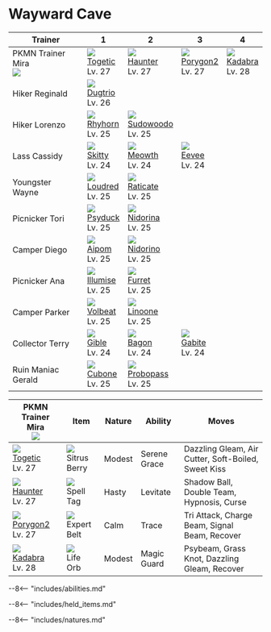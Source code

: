 # Wayward Cave

Trainer                        | 1                                | 2                                 | 3                                | 4
---                            | ---                              | ---                               | ---                              | ---
PKMN Trainer Mira<br>![][mira] | ![][176]<br>[Togetic]<br>Lv. 27  | ![][093]<br>[Haunter]<br>Lv. 27   | ![][233]<br>[Porygon2]<br>Lv. 27 | ![][064]<br>[Kadabra]<br>Lv. 28
Hiker Reginald                 | ![][051]<br>[Dugtrio]<br>Lv. 26  | &nbsp;                            | &nbsp;                           | &nbsp;
Hiker Lorenzo                  | ![][111]<br>[Rhyhorn]<br>Lv. 25  | ![][185]<br>[Sudowoodo]<br>Lv. 25 | &nbsp;                           | &nbsp;
Lass Cassidy                   | ![][300]<br>[Skitty]<br>Lv. 24   | ![][052]<br>[Meowth]<br>Lv. 24    | ![][133]<br>[Eevee]<br>Lv. 24    | &nbsp;
Youngster Wayne                | ![][294]<br>[Loudred]<br>Lv. 25  | ![][020]<br>[Raticate]<br>Lv. 25  | &nbsp;                           | &nbsp;
Picnicker Tori                 | ![][054]<br>[Psyduck]<br>Lv. 25  | ![][030]<br>[Nidorina]<br>Lv. 25  | &nbsp;                           | &nbsp;
Camper Diego                   | ![][190]<br>[Aipom]<br>Lv. 25    | ![][033]<br>[Nidorino]<br>Lv. 25  | &nbsp;                           | &nbsp;
Picnicker Ana                  | ![][314]<br>[Illumise]<br>Lv. 25 | ![][162]<br>[Furret]<br>Lv. 25    | &nbsp;                           | &nbsp;
Camper Parker                  | ![][313]<br>[Volbeat]<br>Lv. 25  | ![][264]<br>[Linoone]<br>Lv. 25   | &nbsp;                           | &nbsp;
Collector Terry                | ![][443]<br>[Gible]<br>Lv. 24    | ![][371]<br>[Bagon]<br>Lv. 24     | ![][444]<br>[Gabite]<br>Lv. 24   | &nbsp;
Ruin Maniac Gerald             | ![][104]<br>[Cubone]<br>Lv. 25   | ![][476]<br>[Probopass]<br>Lv. 25 | &nbsp;                           | &nbsp;

PKMN Trainer Mira<br>![][mira]   | Item                              | Nature | Ability      | Moves
---                              | ---                               | ---    | ---          | ---
![][176]<br>[Togetic]<br>Lv. 27  | ![][sitrus-berry]<br>Sitrus Berry | Modest | Serene Grace | Dazzling Gleam, Air Cutter, Soft-Boiled, Sweet Kiss
![][093]<br>[Haunter]<br>Lv. 27  | ![][spell-tag]<br>Spell Tag       | Hasty  | Levitate     | Shadow Ball, Double Team, Hypnosis, Curse
![][233]<br>[Porygon2]<br>Lv. 27 | ![][expert-belt]<br>Expert Belt   | Calm   | Trace        | Tri Attack, Charge Beam, Signal Beam, Recover
![][064]<br>[Kadabra]<br>Lv. 28  | ![][life-orb]<br>Life Orb         | Modest | Magic Guard  | Psybeam, Grass Knot, Dazzling Gleam, Recover

--8<-- "includes/abilities.md"

--8<-- "includes/held_items.md"

--8<-- "includes/natures.md"


[Raticate]: ../../pokemon_changes/020/
[Nidorina]: ../../pokemon_changes/030/
[Nidorino]: ../../pokemon_changes/033/
[Dugtrio]: ../../pokemon_changes/051/
[Meowth]: ../../pokemon_changes/052/
[Psyduck]: ../../pokemon_changes/054/
[Kadabra]: ../../pokemon_changes/064/
[Haunter]: ../../pokemon_changes/093/
[Cubone]: ../../pokemon_changes/104/
[Rhyhorn]: ../../pokemon_changes/111/
[Eevee]: ../../pokemon_changes/133/
[Furret]: ../../pokemon_changes/162/
[Togetic]: ../../pokemon_changes/176/
[Sudowoodo]: ../../pokemon_changes/185/
[Aipom]: ../../pokemon_changes/190/
[Porygon2]: ../../pokemon_changes/233/
[Linoone]: ../../pokemon_changes/264/
[Loudred]: ../../pokemon_changes/294/
[Skitty]: ../../pokemon_changes/300/
[Volbeat]: ../../pokemon_changes/313/
[Illumise]: ../../pokemon_changes/314/
[Bagon]: ../../pokemon_changes/371/
[Gible]: ../../pokemon_changes/443/
[Gabite]: ../../pokemon_changes/444/
[Probopass]: ../../pokemon_changes/476/
[expert-belt]: ../img/items/expert-belt.png
[life-orb]: ../img/items/life-orb.png
[sitrus-berry]: ../img/items/sitrus-berry.png
[spell-tag]: ../img/items/spell-tag.png
[020]: ../img/pokemon/020.png
[030]: ../img/pokemon/030.png
[033]: ../img/pokemon/033.png
[051]: ../img/pokemon/051.png
[052]: ../img/pokemon/052.png
[054]: ../img/pokemon/054.png
[064]: ../img/pokemon/064.png
[093]: ../img/pokemon/093.png
[104]: ../img/pokemon/104.png
[111]: ../img/pokemon/111.png
[133]: ../img/pokemon/133.png
[162]: ../img/pokemon/162.png
[176]: ../img/pokemon/176.png
[185]: ../img/pokemon/185.png
[190]: ../img/pokemon/190.png
[233]: ../img/pokemon/233.png
[264]: ../img/pokemon/264.png
[294]: ../img/pokemon/294.png
[300]: ../img/pokemon/300.png
[313]: ../img/pokemon/313.png
[314]: ../img/pokemon/314.png
[371]: ../img/pokemon/371.png
[443]: ../img/pokemon/443.png
[444]: ../img/pokemon/444.png
[476]: ../img/pokemon/476.png
[mira]: ../img/trainer/mira.png
